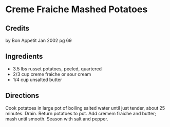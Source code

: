 # Creme Fraiche Mashed Potatoes 

## Credits

by Bon Appetit Jan 2002 pg 69

## Ingredients

- 3.5 lbs russet potatoes, peeled, quartered
- 2/3 cup creme fraiche or sour cream
- 1/4 cup unsalted butter

## Directions

Cook potatoes in large pot of boiling salted water until just tender, about 25 minutes. Drain. Return potatoes to pot. Add cremem fraiche and butter; mash until smooth. Season with salt and pepper.

